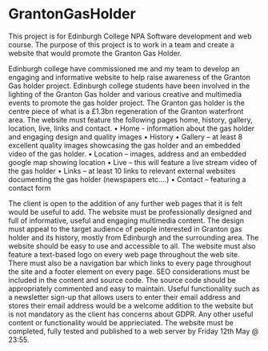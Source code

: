 # GrantonGasHolder
This project is for Edinburgh College NPA Software development and web course. The purpose of this project is to work in a team and create a website that would promote the  Granton Gas Holder.

Edinburgh college have commissioned me and my team to develop an engaging and informative website to help raise awareness of the Granton Gas holder project. Edinburgh college students have been involved in the lighting of the Granton Gas holder and various creative and multimedia events to promote the gas holder project. The Granton gas holder is the centre piece of what is a £1.3bn regeneration of the Granton waterfront area. The website must feature the following pages home, history, gallery, location, live, links and contact.
•	Home - information about the gas holder and engaging design and quality images
•	History
•	Gallery – at least 8 excellent quality images showcasing the gas holder and an embedded video of the gas holder.
•	Location – images, address and an embedded google map showing location
•	Live – this will feature a live stream video of the gas holder
•	Links – at least 10 links to relevant external websites documenting the gas holder (newspapers etc….)
•	Contact – featuring a contact form

The client is open to the addition of any further web pages that it is felt would be useful to add. 
The website must be professionally designed and full of informative, useful and engaging multimedia content. The design must appeal to the target audience of people interested in Granton gas holder and its history, mostly from Edinburgh and the surrounding area. The website should be easy to use and accessible to all. The website must also feature a text-based logo on every web page throughout the web site. There must also be a navigation bar which links to every page throughout the site and a footer element on every page. SEO considerations must be included in the content and source code. The source code should be appropriately commented and easy to maintain. 
Useful functionality such as a newsletter sign-up that allows users to enter their email address and stores their email address would be a welcome addition to the website but is not mandatory as the client has concerns about GDPR. Any other useful content or functionality would be apprieciated.
The website must be completed, fully tested and published to a web server by Friday 12th May @ 23:55. 
